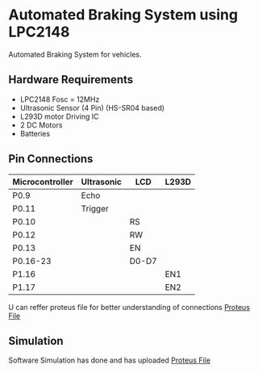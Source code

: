 # Automated Braking System using LPC2148
Automated Braking System for vehicles.
## Hardware Requirements
<ul>
<li>LPC2148 Fosc = 12MHz
<li>Ultrasonic Sensor (4 Pin) (HS-SR04 based)
<li>L293D motor Driving IC
<li>2 DC Motors
<li>Batteries
</ul>

## Pin Connections
| Microcontroller  |  Ultrasonic | LCD  | L293D   |
|---|---|---|---|
| P0.9  |  Echo |   |   |   |
|  P0.11 | Trigger  |   |   |
| P0.10  |   | RS  |   |
| P0.12  |   | RW  |   |
| P0.13  |   | EN  |   |
| P0.16-23  |   |  D0-D7 |   |
| P1.16  |   |   | EN1  |
| P1.17  |   |   | EN2  |
U can reffer proteus file for better understanding of connections [Proteus File](https://github.com/StrangeAJ/AutoBrakeLPC2148/blob/main/Mini%20Project.pdsprj)

## Simulation
Software Simulation has done and has uploaded [Proteus File](https://github.com/StrangeAJ/AutoBrakeLPC2148/blob/main/Mini%20Project.pdsprj)
